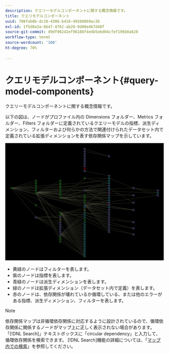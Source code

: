 ```yaml
---
description: クエリーモデルコンポーネントに関する概念情報です。
title: クエリモデルコンポーネント
uuid: 708fab0b-dc10-4306-b410-49268069ac3b
exl-id: 1f5d0a3a-6647-4762-ab20-9d80e467d48f
source-git-commit: d9df90242ef96188f4e4b5e6d04cfef196b0a628
workflow-type: tm+mt
source-wordcount: '160'
ht-degree: 70%

---
```


# クエリモデルコンポーネント{#query-model-components}

クエリーモデルコンポーネントに関する概念情報です。

以下の図は、ノードがプロファイル内の Dimensions フォルダー、Metrics フォルダー、Filters フォルダーに定義されているクエリーモデルの指標、派生ディメンション、フィルターおよび何らかの方法で関連付けられたデータセット内で定義されている拡張ディメンションを表す依存関係マップを示しています。

![](assets/vis_DependencyMap_QueryModel.png)

* 黄緑のノードはフィルターを表します。
* 紫のノードは指標を表します。
* 青緑のノードは派生ディメンションを表します。
* 緑のノードは拡張ディメンション（データセット内で定義）を表します。
* 赤のノードは、依存関係が壊れているか循環している、または他のエラーがある指標、派生ディメンション、フィルターを表します。

>[!NOTE]
>
>依存関係マップは非循環依存関係に対応するように設計されているので、循環依存関係に関係するノードがマップ上に正しく表示されない場合があります。 「[!DNL Search]」テキストボックスに「circular dependency」と入力して、循環依存関係を検索できます。 [!DNL Search]機能の詳細については、「[マップ内での検索](../../../../../home/c-get-started/c-admin-intrf/c-dataset-mgrs/c-dep-maps/t-srch-map.md#task-a1e7065a538d46c78a7d28676d880dfb)」を参照してください。
